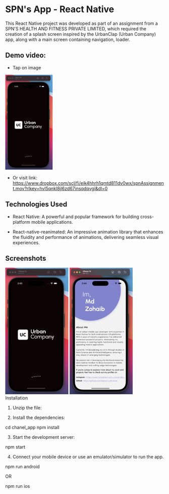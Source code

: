 # SPN's App - React Native

This React Native project was developed as part of an assignment from a SPN'S HEALTH AND FITNESS PRIVATE LIMITED, which required the creation of a splash screen inspired by the UrbanClap (Urban Company) app, along with a main screen containing navigation, loader.

## Demo video:

- Tap on image

<a href="https://www.dropbox.com/scl/fi/eik4hhrh1qmtd811dv0wx/spnAssignment.mov?rlkey=hvl5qnkl8jl6zd67insqdqvgi&dl=0">
  <img src="screenshots/ss1.jpg" alt="Image" width="150" height="300">
</a>

- Or visit link: https://www.dropbox.com/scl/fi/eik4hhrh1qmtd811dv0wx/spnAssignment.mov?rlkey=hvl5qnkl8jl6zd67insqdqvgi&dl=0 


## Technologies Used

- React Native: A powerful and popular framework for building cross-platform mobile applications.

- React-native-reanimated: An impressive animation library that enhances the fluidity and performance of animations, delivering seamless visual experiences.

## Screenshots

<div style={{flex-direction: 'row'}} >
  <img src="screenshots/ss1.jpg" alt="Splash Screen" width="200" height="400">
  <img src="screenshots/ss2.jpg" alt="Home Screen" width="200" height="400">
</div


  
## Installation

1. Unzip the file:

2. Install the dependencies:

cd chanel_app
npm install

3. Start the development server:

npm start

4. Connect your mobile device or use an emulator/simulator to run the app.

npm run android

OR
  
npm run ios
 
